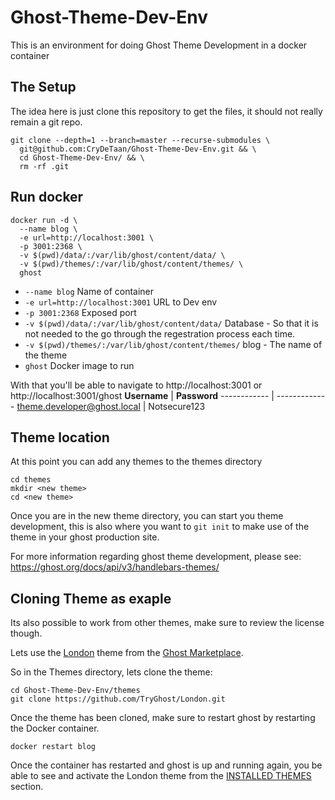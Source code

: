# Ghost-Theme-Dev-Env
This is an environment for doing Ghost Theme Development in a docker container

## The Setup
The idea here is just clone this repository to get the files, it should not really remain a git repo.

```
git clone --depth=1 --branch=master --recurse-submodules \
  git@github.com:CryDeTaan/Ghost-Theme-Dev-Env.git && \
  cd Ghost-Theme-Dev-Env/ && \
  rm -rf .git
```

## Run docker

```
docker run -d \
  --name blog \
  -e url=http://localhost:3001 \
  -p 3001:2368 \
  -v $(pwd)/data/:/var/lib/ghost/content/data/ \
  -v $(pwd)/themes/:/var/lib/ghost/content/themes/ \
  ghost
```
- `--name blog` Name of container
- `-e url=http://localhost:3001` URL to Dev env
- `-p 3001:2368` Exposed port
- `-v $(pwd)/data/:/var/lib/ghost/content/data/` Database - So that it is not needed to the go through the regestration process each time.
- `-v $(pwd)/themes/:/var/lib/ghost/content/themes/` blog - The name of the theme
- `ghost` Docker image to run

With that you'll be able to navigate to http://localhost:3001 or http://localhost:3001/ghost
**Username** | **Password**
------------ | -------------
theme.developer@ghost.local | Notsecure123

## Theme location

At this point you can add any themes to the themes directory
```
cd themes
mkdir <new theme>
cd <new theme>
```
Once you are in the new theme directory, you can start you theme development, this is also where you want to `git init` to make use of the theme in your ghost production site.

For more information regarding ghost theme development, please see: https://ghost.org/docs/api/v3/handlebars-themes/

## Cloning Theme as exaple
Its also possible to work from other themes, make sure to review the license though.

Lets use the [London](https://github.com/TryGhost/London) theme from the [Ghost Marketplace](https://ghost.org/marketplace/).

So in the Themes directory, lets clone the theme:
```
cd Ghost-Theme-Dev-Env/themes
git clone https://github.com/TryGhost/London.git
```

Once the theme has been cloned, make sure to restart ghost by restarting the Docker container.
```
docker restart blog
```

Once the container has restarted and ghost is up and running again, you be able to see and activate the London theme from the [INSTALLED THEMES](http://localhost:3001/ghost/#/settings/design) section.
